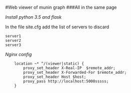 #Web viewer of munin graph
###All in the same page

*Install python 3.5 and flask*

In the file site.cfg add the list of servers to discard
```
server1
server2
server3
```

*Nginx config*
```
	location ~* ^/(viewer|static) {
		proxy_set_header X-Real-IP  $remote_addr;
		proxy_set_header X-Forwarded-For $remote_addr;
		proxy_set_header Host $host;
		proxy_pass http://localhost:5000sssss;
	}
```
